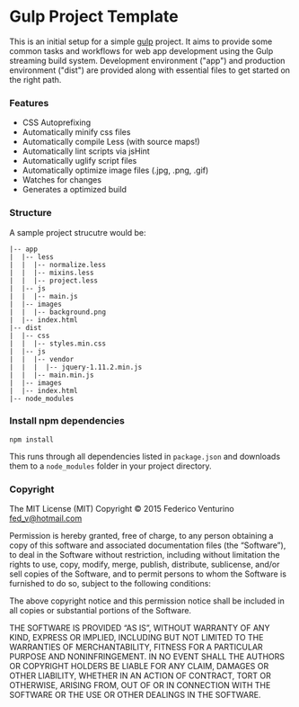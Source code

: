 Gulp Project Template
============

This is an initial setup for a simple [gulp](http://gulpjs.com/) project. 
It aims to provide some common tasks and workflows for web app development using the Gulp streaming build system. Development environment ("app") and production environment ("dist") are provided along with essential files to get started on the right path. 


### Features

- CSS Autoprefixing
- Automatically minify css files
- Automatically compile Less (with source maps!)
- Automatically lint scripts via jsHint
- Automatically uglify script files
- Automatically optimize image files (.jpg, .png, .gif)
- Watches for changes
- Generates a optimized build


### Structure

A sample project strucutre would be:

```
|-- app
|  |-- less
|  |  |-- normalize.less
|  |  |-- mixins.less
|  |  |-- project.less
|  |-- js
|  |  |-- main.js
|  |-- images
|  |  |-- background.png
|  |-- index.html
|-- dist
|  |-- css
|  |  |-- styles.min.css
|  |-- js
|  |  |-- vendor
|  |  |  |-- jquery-1.11.2.min.js
|  |  |-- main.min.js
|  |-- images
|  |-- index.html
|-- node_modules
```


### Install npm dependencies

```
npm install
```

This runs through all dependencies listed in `package.json` and downloads them to a `node_modules` folder in your project directory.


### Copyright

The MIT License (MIT)
Copyright © 2015 Federico Venturino <fed_v@hotmail.com>

Permission is hereby granted, free of charge, to any person obtaining a copy
of this software and associated documentation files (the “Software”), to deal
in the Software without restriction, including without limitation the rights
to use, copy, modify, merge, publish, distribute, sublicense, and/or sell
copies of the Software, and to permit persons to whom the Software is
furnished to do so, subject to the following conditions:

The above copyright notice and this permission notice shall be included in
all copies or substantial portions of the Software.

THE SOFTWARE IS PROVIDED “AS IS”, WITHOUT WARRANTY OF ANY KIND, EXPRESS OR
IMPLIED, INCLUDING BUT NOT LIMITED TO THE WARRANTIES OF MERCHANTABILITY,
FITNESS FOR A PARTICULAR PURPOSE AND NONINFRINGEMENT. IN NO EVENT SHALL THE
AUTHORS OR COPYRIGHT HOLDERS BE LIABLE FOR ANY CLAIM, DAMAGES OR OTHER
LIABILITY, WHETHER IN AN ACTION OF CONTRACT, TORT OR OTHERWISE, ARISING FROM,
OUT OF OR IN CONNECTION WITH THE SOFTWARE OR THE USE OR OTHER DEALINGS IN
THE SOFTWARE.

